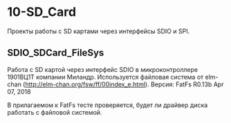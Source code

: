 # 10-SD_Card

Проекты работы с SD картами через интерфейсы SDIO и SPI.

## SDIO_SDCard_FileSys
Работа с SD картой через интерфейс SDIO в микроконтроллере 1901ВЦ1Т компании Миландр. 
Используется файловая система от elm-chan (http://elm-chan.org/fsw/ff/00index_e.html). Версия: FatFs R0.13b Apr 07, 2018

В прилагаемом к FatFs тесте проверяется, будет ли драйвер диска работать с файловой системой.
